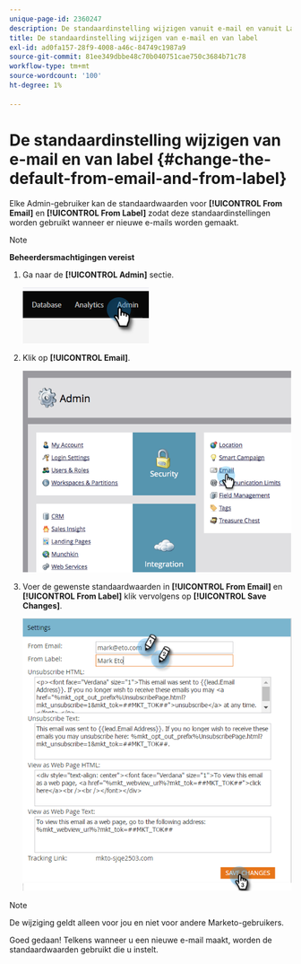 ```yaml
---
unique-page-id: 2360247
description: De standaardinstelling wijzigen vanuit e-mail en vanuit Label - Marketo Docs - Productdocumentatie
title: De standaardinstelling wijzigen van e-mail en van label
exl-id: ad0fa157-28f9-4008-a46c-84749c1987a9
source-git-commit: 81ee349dbbe48c70b040751cae750c3684b71c78
workflow-type: tm+mt
source-wordcount: '100'
ht-degree: 1%

---
```


# De standaardinstelling wijzigen van e-mail en van label {#change-the-default-from-email-and-from-label}

Elke Admin-gebruiker kan de standaardwaarden voor **[!UICONTROL From Email]** en **[!UICONTROL From Label]** zodat deze standaardinstellingen worden gebruikt wanneer er nieuwe e-mails worden gemaakt.

>[!NOTE]
>
>**Beheerdersmachtigingen vereist**

1. Ga naar de **[!UICONTROL Admin]** sectie.

   ![](assets/change-the-default-from-email-and-from-label-1.png)

1. Klik op **[!UICONTROL Email]**.

   ![](assets/change-the-default-from-email-and-from-label-2.png)

1. Voer de gewenste standaardwaarden in **[!UICONTROL From Email]** en **[!UICONTROL From Label]** klik vervolgens op **[!UICONTROL Save Changes]**.

   ![](assets/change-the-default-from-email-and-from-label-3.png)

>[!NOTE]
>
>De wijziging geldt alleen voor jou en niet voor andere Marketo-gebruikers.

Goed gedaan! Telkens wanneer u een nieuwe e-mail maakt, worden de standaardwaarden gebruikt die u instelt.
